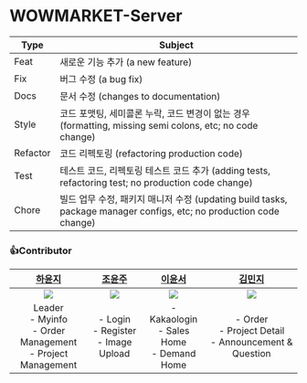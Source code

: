 # WOWMARKET-Server


| Type | Subject |
| --- | --- |
| Feat | 새로운 기능 추가 (a new feature) |
| Fix | 버그 수정 (a bug fix) |
| Docs | 문서 수정 (changes to documentation) |
| Style | 코드 포맷팅, 세미콜론 누락, 코드 변경이 없는 경우 (formatting, missing semi colons, etc; no code change) |
| Refactor | 코드 리펙토링 (refactoring production code) |
| Test | 테스트 코드, 리펙토링 테스트 코드 추가 (adding tests, refactoring test; no production code change) |
| Chore | 빌드 업무 수정, 패키지 매니저 수정 (updating build tasks, package manager configs, etc; no production code change) |


### 👍Contributor
<table>
  <thead>
    <tr>
        <th align=center><a href="https://github.com/yunji118">하윤지</a></td>
        <th align=center><a href="https://github.com/yj-leez">조윤주</a></td>
        <th align=center><a href="https://github.com/yoonsseo">이윤서</a></td>
        <th align=center><a href="https://github.com/minji1289">김민지</a></td>
    </tr>
  </thead>
    <tr>
        <td align=center><img src = "https://github.com/UMC-WOWMARKET/WOWMARKET-Server/assets/67634926/0f43f0df-44c1-44eb-aab2-3462570638d2"></td>
        <td align=center><img src = "https://github.com/UMC-WOWMARKET/WOWMARKET-Server/assets/67634926/4077016a-4e61-4c01-9608-c6f24ffc5683"></td>
        <td align=center><img src = "https://github.com/UMC-WOWMARKET/WOWMARKET-Server/assets/67634926/092c814c-2c19-44d3-9aec-05014a6a90c8"></td>
        <td align=center><img src = "https://github.com/UMC-WOWMARKET/WOWMARKET-Server/assets/67634926/f3a8cffb-bf35-4ca4-b3f7-d92f69bcdaf7"></td>
    </tr>
    <tr>
        <td align=center>Leader<br>- Myinfo<br>- Order Management<br>- Project Management</td>
        <td align=center>- Login<br>- Register<br>- Image Upload</td>
        <td align=center>- Kakaologin<br>- Sales Home<br>- Demand Home</td>
        <td align=center>- Order<br>- Project Detail<br>- Announcement & Question</td>
    </tr>
</table>
<br>
